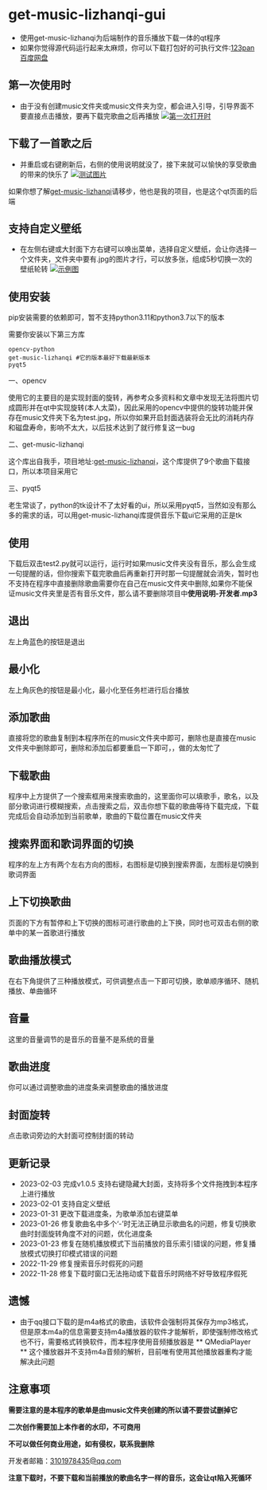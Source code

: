# get-music-lizhanqi-gui
- 使用get-music-lizhanqi为后端制作的音乐播放下载一体的qt程序
- 如果你觉得源代码运行起来太麻烦，你可以下载打包好的可执行文件:[123pan](https://www.123pan.com/s/SivKVv-dY8JH)    [百度网盘](https://pan.baidu.com/s/1qRaNT_XdfPvOIFSWG5D-SA?pwd=love)

## 第一次使用时
- 由于没有创建music文件夹或music文件夹为空，都会进入引导，引导界面不要直接点击播放，要再下载完歌曲之后再播放
[![第一次打开时](https://s1.ax1x.com/2023/02/07/pSgd5kD.jpg)](https://imgse.com/i/pSgd5kD)

## 下载了一首歌之后
- 并重启或右键刷新后，右侧的使用说明就没了，接下来就可以愉快的享受歌曲的带来的快乐了
[![测试图片](https://s1.ax1x.com/2023/02/07/pSgdhTO.jpg)](https://imgse.com/i/pSgdhTO)

如果你想了解[get-music-lizhanqi](https://github.com/lzq-hopego/get-music-lizhanqi)请移步，他也是我的项目，也是这个qt页面的后端

## 支持自定义壁纸
- 在左侧右键或大封面下方右键可以唤出菜单，选择自定义壁纸，会让你选择一个文件夹，文件夹中要有.jpg的图片才行，可以放多张，组成5秒切换一次的壁纸轮转
[![示例图](https://s1.ax1x.com/2023/02/07/pSgdIte.jpg)](https://imgse.com/i/pSgdIte)

## 使用安装

pip安装需要的依赖即可，暂不支持python3.11和python3.7以下的版本

需要你安装以下第三方库
```
opencv-python
get-music-lizhanqi #它的版本最好下载最新版本
pyqt5
```

一、opencv

使用它的主要目的是实现封面的旋转，再参考众多资料和文章中发现无法将图片切成圆形并在qt中实现旋转(本人太菜)，因此采用的opencv中提供的旋转功能并保存在music文件夹下名为test.jpg，所以你如果开启封面选装将会无比的消耗内存和磁盘寿命，影响不太大，以后技术达到了就行修复这一bug

二、get-music-lizhanqi

这个库出自我手，项目地址:[get-music-lizhanqi](https://github.com/lzq-hopego/get-music-lizhanqi)，这个库提供了9个歌曲下载接口，所以本项目采用它

三、pyqt5

老生常谈了，python的tk设计不了太好看的ui，所以采用pyqt5，当然如没有那么多的需求的话，可以用get-music-lizhanqi库提供音乐下载ui它采用的正是tk

## 使用

下载后双击test2.py就可以运行，运行时如果music文件夹没有音乐，那么会生成一句提醒的话，但你搜索下载完歌曲后再重新打开时那一句提醒就会消失，暂时也不支持在程序中直接删除歌曲需要你在自己在music文件夹中删除,如果你不能保证music文件夹里是否有音乐文件，那么请不要删除项目中**使用说明-开发者.mp3**

## 退出

左上角蓝色的按钮是退出

## 最小化

左上角灰色的按钮是最小化，最小化至任务栏进行后台播放

## 添加歌曲

直接将您的歌曲复制到本程序所在的music文件夹中即可，删除也是直接在music文件夹中删除即可，删除和添加后都要重启一下即可，，做的太匆忙了

## 下载歌曲

程序中上方提供了一个搜索框用来搜索歌曲的，这里面你可以填歌手，歌名，以及部分歌词进行模糊搜索，点击搜索之后，双击你想下载的歌曲等待下载完成，下载完成后会自动添加到当前歌单，歌曲的下载位置在music文件夹

## 搜索界面和歌词界面的切换

程序的左上方有两个左右方向的图标，右图标是切换到搜索界面，左图标是切换到歌词界面

## 上下切换歌曲

页面的下方有暂停和上下切换的图标可进行歌曲的上下换，同时也可双击右侧的歌单中的某一首歌进行播放

## 歌曲播放模式

在右下角提供了三种播放模式，可供调整点击一下即可切换，歌单顺序循环、随机播放、单曲循环

## 音量

这里的音量调节的是音乐的音量不是系统的音量

## 歌曲进度

你可以通过调整歌曲的进度条来调整歌曲的播放进度

## 封面旋转

点击歌词旁边的大封面可控制封面的转动

## 更新记录
- 2023-02-03 完成v1.0.5 支持右键隐藏大封面，支持将多个文件拖拽到本程序上进行播放
- 2023-02-01 支持自定义壁纸
- 2023-01-31 更改下载进度条，为歌单添加右键菜单
- 2023-01-26 修复歌曲名中多个‘-’时无法正确显示歌曲名的问题，修复切换歌曲时封面旋转角度不对的问题，优化进度条
- 2023-01-23 修复在随机播放模式下当前播放的音乐索引错误的问题，修复播放模式切换打印模式错误的问题
- 2022-11-29 修复搜索音乐时假死的问题
- 2022-11-28 修复下载时窗口无法拖动或下载音乐时网络不好导致程序假死

## 遗憾
- 由于qq接口下载的是m4a格式的歌曲，该软件会强制将其保存为mp3格式，但是原本m4a的信息需要支持m4a播放器的软件才能解析，即使强制修改格式也不行，需要格式转换软件，而本程序使用音频播放器是 ** QMediaPlayer ** 这个播放器并不支持m4a音频的解析，目前唯有使用其他播放器重构才能解决此问题

## 注意事项
**需要注意的是本程序的歌单是由music文件夹创建的所以请不要尝试删掉它**

**二次创作需要加上本作者的水印，不可商用**

**不可以做任何商业用途，如有侵权，联系我删除**


开发者邮箱：3101978435@qq.com

**注意下载时，不要下载和当前播放的歌曲名字一样的音乐，这会让qt陷入死循环**
